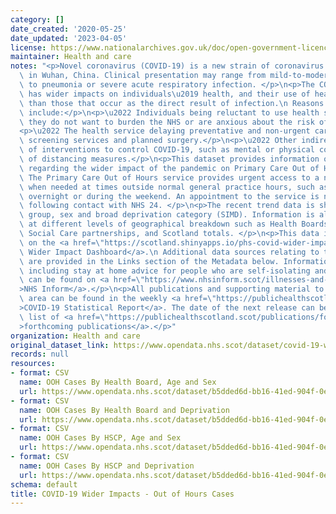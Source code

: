 ```yaml
---
category: []
date_created: '2020-05-25'
date_updated: '2023-04-05'
license: https://www.nationalarchives.gov.uk/doc/open-government-licence/version/3/
maintainer: Health and care
notes: "<p>Novel coronavirus (COVID-19) is a new strain of coronavirus first identified\
  \ in Wuhan, China. Clinical presentation may range from mild-to-moderate illness\
  \ to pneumonia or severe acute respiratory infection. </p>\n<p>The COVID-19 pandemic\
  \ has wider impacts on individuals\u2019 health, and their use of healthcare services,\
  \ than those that occur as the direct result of infection.\n Reasons for this may\
  \ include:</p>\n<p>\u2022 Individuals being reluctant to use health services because\
  \ they do not want to burden the NHS or are anxious about the risk of infection.</p>\n\
  <p>\u2022 The health service delaying preventative and non-urgent care such as some\
  \ screening services and planned surgery.</p>\n<p>\u2022 Other indirect effects\
  \ of interventions to control COVID-19, such as mental or physical consequences\
  \ of distancing measures.</p>\n<p>This dataset provides information on trend data\
  \ regarding the wider impact of the pandemic on Primary Care Out of Hours cases.\
  \ The Primary Care Out of Hours service provides urgent access to a nurse or doctor,\
  \ when needed at times outside normal general practice hours, such as evenings,\
  \ overnight or during the weekend. An appointment to the service is normally arranged\
  \ following contact with NHS 24. </p>\n<p>The recent trend data is shown by age\
  \ group, sex and broad deprivation category (SIMD). Information is also available\
  \ at different levels of geographical breakdown such as Health Boards, Health and\
  \ Social Care partnerships, and Scotland totals. </p>\n<p>This data is also available\
  \ on the <a href=\"https://scotland.shinyapps.io/phs-covid-wider-impact/\">COVID-19\
  \ Wider Impact Dashboard</a>.\n Additional data sources relating to this topic area\
  \ are provided in the Links section of the Metadata below. Information on COVID-19,\
  \ including stay at home advice for people who are self-isolating and their households,\
  \ can be found on <a href=\"https://www.nhsinform.scot/illnesses-and-conditions/infections-and-poisoning/coronavirus-covid-19#stay-at-home-advice\"\
  >NHS Inform</a>.</p>\n<p>All publications and supporting material to this topic\
  \ area can be found in the weekly <a href=\"https://publichealthscotland.scot/publications/covid-19-statistical-report/\"\
  >COVID-19 Statistical Report</a>. The date of the next release can be found on our\
  \ list of <a href=\"https://publichealthscotland.scot/publications/forthcoming-publications/\"\
  >forthcoming publications</a>.</p>"
organization: Health and care
original_dataset_link: https://www.opendata.nhs.scot/dataset/covid-19-wider-impacts-out-of-hours-consultations
records: null
resources:
- format: CSV
  name: OOH Cases By Health Board, Age and Sex
  url: https://www.opendata.nhs.scot/dataset/b5dded6d-bb16-41ed-904f-0e3cf7356935/resource/ac710637-e7ae-4911-9638-10d9770b2324/download/ooh_hb_agesex_20230405.csv
- format: CSV
  name: OOH Cases By Health Board and Deprivation
  url: https://www.opendata.nhs.scot/dataset/b5dded6d-bb16-41ed-904f-0e3cf7356935/resource/c7ab7666-294b-434d-9b5b-321e5bdcf0bd/download/ooh_hb_simd_20230405.csv
- format: CSV
  name: OOH Cases By HSCP, Age and Sex
  url: https://www.opendata.nhs.scot/dataset/b5dded6d-bb16-41ed-904f-0e3cf7356935/resource/f98ca631-fffb-4633-a831-ab9e37b5a45f/download/ooh_hscp_agesex_20230405.csv
- format: CSV
  name: OOH Cases By HSCP and Deprivation
  url: https://www.opendata.nhs.scot/dataset/b5dded6d-bb16-41ed-904f-0e3cf7356935/resource/18366029-91a3-487d-82f0-0df8acd8267b/download/ooh_hscp_simd_20230405.csv
schema: default
title: COVID-19 Wider Impacts - Out of Hours Cases
---
```

